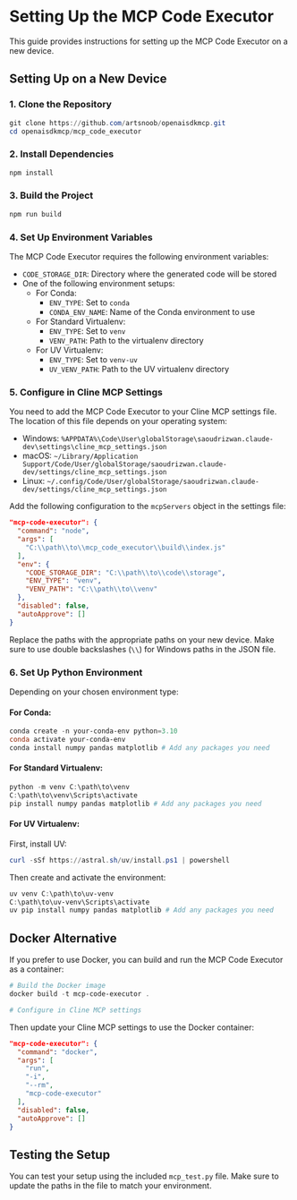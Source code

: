 # Setting Up the MCP Code Executor

This guide provides instructions for setting up the MCP Code Executor on a new device.

## Setting Up on a New Device

### 1. Clone the Repository

```powershell
git clone https://github.com/artsnoob/openaisdkmcp.git
cd openaisdkmcp/mcp_code_executor
```

### 2. Install Dependencies

```powershell
npm install
```

### 3. Build the Project

```powershell
npm run build
```

### 4. Set Up Environment Variables

The MCP Code Executor requires the following environment variables:

- `CODE_STORAGE_DIR`: Directory where the generated code will be stored
- One of the following environment setups:
  - For Conda:
    - `ENV_TYPE`: Set to `conda`
    - `CONDA_ENV_NAME`: Name of the Conda environment to use
  - For Standard Virtualenv:
    - `ENV_TYPE`: Set to `venv`
    - `VENV_PATH`: Path to the virtualenv directory
  - For UV Virtualenv:
    - `ENV_TYPE`: Set to `venv-uv`
    - `UV_VENV_PATH`: Path to the UV virtualenv directory

### 5. Configure in Cline MCP Settings

You need to add the MCP Code Executor to your Cline MCP settings file. The location of this file depends on your operating system:

- Windows: `%APPDATA%\Code\User\globalStorage\saoudrizwan.claude-dev\settings\cline_mcp_settings.json`
- macOS: `~/Library/Application Support/Code/User/globalStorage/saoudrizwan.claude-dev/settings/cline_mcp_settings.json`
- Linux: `~/.config/Code/User/globalStorage/saoudrizwan.claude-dev/settings/cline_mcp_settings.json`

Add the following configuration to the `mcpServers` object in the settings file:

```json
"mcp-code-executor": {
  "command": "node",
  "args": [
    "C:\\path\\to\\mcp_code_executor\\build\\index.js"
  ],
  "env": {
    "CODE_STORAGE_DIR": "C:\\path\\to\\code\\storage",
    "ENV_TYPE": "venv",
    "VENV_PATH": "C:\\path\\to\\venv"
  },
  "disabled": false,
  "autoApprove": []
}
```

Replace the paths with the appropriate paths on your new device. Make sure to use double backslashes (`\\`) for Windows paths in the JSON file.

### 6. Set Up Python Environment

Depending on your chosen environment type:

#### For Conda:

```powershell
conda create -n your-conda-env python=3.10
conda activate your-conda-env
conda install numpy pandas matplotlib # Add any packages you need
```

#### For Standard Virtualenv:

```powershell
python -m venv C:\path\to\venv
C:\path\to\venv\Scripts\activate
pip install numpy pandas matplotlib # Add any packages you need
```

#### For UV Virtualenv:

First, install UV:

```powershell
curl -sSf https://astral.sh/uv/install.ps1 | powershell
```

Then create and activate the environment:

```powershell
uv venv C:\path\to\uv-venv
C:\path\to\uv-venv\Scripts\activate
uv pip install numpy pandas matplotlib # Add any packages you need
```

## Docker Alternative

If you prefer to use Docker, you can build and run the MCP Code Executor as a container:

```powershell
# Build the Docker image
docker build -t mcp-code-executor .

# Configure in Cline MCP settings
```

Then update your Cline MCP settings to use the Docker container:

```json
"mcp-code-executor": {
  "command": "docker",
  "args": [
    "run",
    "-i",
    "--rm",
    "mcp-code-executor"
  ],
  "disabled": false,
  "autoApprove": []
}
```

## Testing the Setup

You can test your setup using the included `mcp_test.py` file. Make sure to update the paths in the file to match your environment.
